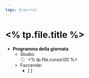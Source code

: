 ```yaml
---
tags: #journal
---
```

# <% tp.file.title %>

- **Programma della giornata**
	- Studio:
		- [ ] <% tp.file.cursor(0) %>
	- Faccende:
		- [ ] 